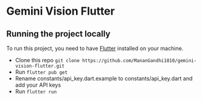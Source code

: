 # Gemini Vision Flutter
## Running the project locally
To run this project, you need to have [Flutter](https://flutter.dev/docs/get-started/install) installed on your machine.
* Clone this repo `git clone https://github.com/MananGandhi1810/gemini-vision-flutter.git`
* Run `flutter pub get`
* Rename constants/api_key.dart.example to constants/api_key.dart and add your API keys
* Run `flutter run`